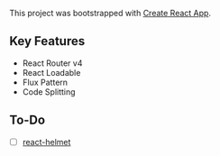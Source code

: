 This project was bootstrapped with [Create React App](https://github.com/facebookincubator/create-react-app).

## Key Features
- React Router v4
- React Loadable
- Flux Pattern
- Code Splitting

## To-Do
- [ ] [react-helmet](https://github.com/nfl/react-helmet)
